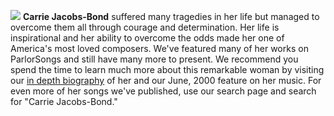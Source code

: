 
![](/bios/cjbond/bond-c.gif)
**Carrie Jacobs-Bond** suffered many tragedies in her life but managed to overcome them all through courage and determination. Her life is inspirational and her ability to overcome the odds made her one of America's most loved composers. We've featured many of her works on ParlorSongs and still have many more to present. We recommend you spend the time to learn much more about this remarkable woman by visiting our [in depth biography](/bios/cjbond/cjbond.php) of her and our June, 2000 feature on her music. For even more of her songs we've published, use our search page and search for "Carrie Jacobs-Bond." 